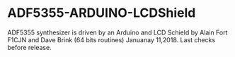 # ADF5355-ARDUINO-LCDShield
ADF5355 synthesizer is driven by an Arduino and LCD Schield
by Alain Fort F1CJN and Dave Brink (64 bits routines)
Januanay 11,2018. Last checks before release.
